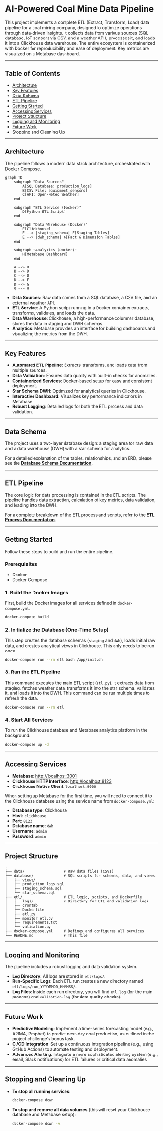 # AI-Powered Coal Mine Data Pipeline

This project implements a complete ETL (Extract, Transform, Load) data pipeline for a coal mining company, designed to optimize operations through data-driven insights. It collects data from various sources (SQL database, IoT sensors via CSV, and a weather API), processes it, and loads it into a Clickhouse data warehouse. The entire ecosystem is containerized with Docker for reproducibility and ease of deployment. Key metrics are visualized on a Metabase dashboard.

---

## Table of Contents
- [Architecture](#architecture)
- [Key Features](#key-features)
- [Data Schema](#data-schema)
- [ETL Pipeline](#etl-pipeline)
- [Getting Started](#getting-started)
- [Accessing Services](#accessing-services)
- [Project Structure](#project-structure)
- [Logging and Monitoring](#logging-and-monitoring)
- [Future Work](#future-work)
- [Stopping and Cleaning Up](#stopping-and-cleaning-up)

---

## Architecture

The pipeline follows a modern data stack architecture, orchestrated with Docker Compose.

```mermaid
graph TD
    subgraph "Data Sources"
        A[SQL Database: production_logs]
        B[CSV File: equipment_sensors]
        C[API: Open-Meteo Weather]
    end

    subgraph "ETL Service (Docker)"
        D[Python ETL Script]
    end

    subgraph "Data Warehouse (Docker)"
        E[Clickhouse]
        E --> |staging_schema| F[Staging Tables]
        E --> |dwh_schema| G[Fact & Dimension Tables]
    end
    
    subgraph "Analytics (Docker)"
        H[Metabase Dashboard]
    end
    
    A --> D
    B --> D
    C --> D
    D --> F
    D --> G
    G --> H
```

- **Data Sources**: Raw data comes from a SQL database, a CSV file, and an external weather API.
- **ETL Service**: A Python script running in a Docker container extracts, transforms, validates, and loads the data.
- **Data Warehouse**: Clickhouse, a high-performance columnar database, stores the data in staging and DWH schemas.
- **Analytics**: Metabase provides an interface for building dashboards and visualizing the metrics from the DWH.

---

## Key Features
- **Automated ETL Pipeline**: Extracts, transforms, and loads data from multiple sources.
- **Data Validation**: Ensures data quality with built-in checks for anomalies.
- **Containerized Services**: Docker-based setup for easy and consistent deployment.
- **Star Schema DWH**: Optimized for analytical queries in Clickhouse.
- **Interactive Dashboard**: Visualizes key performance indicators in Metabase.
- **Robust Logging**: Detailed logs for both the ETL process and data validation.

---

## Data Schema

The project uses a two-layer database design: a staging area for raw data and a data warehouse (DWH) with a star schema for analytics. 

For a detailed explanation of the tables, relationships, and an ERD, please see the [**Database Schema Documentation**](database/SCHEMA_AND_ERD.md).

---

## ETL Pipeline

The core logic for data processing is contained in the ETL scripts. The pipeline handles data extraction, calculation of key metrics, data validation, and loading into the DWH.

For a complete breakdown of the ETL process and scripts, refer to the [**ETL Process Documentation**](etl/ETL_PROCESS.md).

---

## Getting Started

Follow these steps to build and run the entire pipeline.

### Prerequisites
- Docker
- Docker Compose

### 1. Build the Docker Images
First, build the Docker images for all services defined in `docker-compose.yml`.
```sh
docker-compose build
```

### 2. Initialize the Database (One-Time Setup)
This step creates the database schemas (`staging` and `dwh`), loads initial raw data, and creates analytical views in Clickhouse. This only needs to be run once.
```sh
docker-compose run --rm etl bash /app/init.sh
```

### 3. Run the ETL Pipeline
This command executes the main ETL script (`etl.py`). It extracts data from staging, fetches weather data, transforms it into the star schema, validates it, and loads it into the DWH. This command can be run multiple times to refresh the data.
```sh
docker-compose run --rm etl
```

### 4. Start All Services
To run the Clickhouse database and Metabase analytics platform in the background:
```sh
docker-compose up -d
```

---

## Accessing Services
- **Metabase**: [http://localhost:3001](http://localhost:3001)
- **Clickhouse HTTP Interface**: [http://localhost:8123](http://localhost:8123)
- **Clickhouse Native Client**: `localhost:9000`

When setting up Metabase for the first time, you will need to connect it to the Clickhouse database using the service name from `docker-compose.yml`:
- **Database type**: Clickhouse
- **Host**: `clickhouse`
- **Port**: `8123`
- **Database name**: `dwh`
- **Username**: `admin`
- **Password**: `admin`

---

## Project Structure
```
.
├── data/                  # Raw data files (CSVs)
├── database/              # SQL scripts for schemas, data, and views
│   ├── views/
│   ├── production_logs.sql
│   ├── staging_schema.sql
│   └── star_schema.sql
├── etl/                   # ETL logic, scripts, and Dockerfile
│   ├── logs/              # Directory for ETL and validation logs
│   ├── crontab
│   ├── Dockerfile
│   ├── etl.py
│   ├── monitor_etl.py
│   ├── requirements.txt
│   └── validation.py
├── docker-compose.yml     # Defines and configures all services
└── README.md              # This file
```

---

## Logging and Monitoring
The pipeline includes a robust logging and data validation system.
- **Log Directory**: All logs are stored in `etl/logs/`.
- **Run-Specific Logs**: Each ETL run creates a new directory named `etl/logs/run_YYYYMMDD_HHMMSS/`.
- **Log Files**: Inside each run directory, you will find `etl.log` (for the main process) and `validation.log` (for data quality checks).

---

## Future Work
- **Predictive Modeling**: Implement a time-series forecasting model (e.g., ARIMA, Prophet) to predict next-day coal production, as outlined in the project challenge's bonus task.
- **CI/CD Integration**: Set up a continuous integration pipeline (e.g., using GitHub Actions) to automate testing and deployment.
- **Advanced Alerting**: Integrate a more sophisticated alerting system (e.g., email, Slack notifications) for ETL failures or critical data anomalies.

---

## Stopping and Cleaning Up
- **To stop all running services**: 
  ```sh
  docker-compose down
  ```
- **To stop and remove all data volumes** (this will reset your Clickhouse database and Metabase setup): 
  ```sh
  docker-compose down -v
  ```